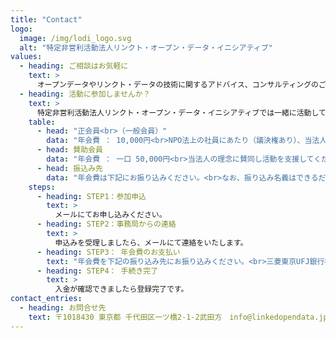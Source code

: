 ```yaml
---
title: "Contact"
logo: 
  image: /img/lodi_logo.svg
  alt: "特定非営利活動法人リンクト・オープン・データ・イニシアティブ"
values:
  - heading: ご相談はお気軽に
    text: >
      オープンデータやリンクト・データの技術に関するアドバイス、コンサルティングのご依頼を承っております。研究者、データサイエンティスト、エンジニアなど第一線で活躍する専門知識を持った多彩なメンバーが応対します。まずは、メールで概要をご連絡ください。
  - heading: 活動に参加しませんか？
    text: >
      特定非営利活動法人リンクト・オープン・データ・イニシアティブでは一緒に活動してくれる仲間を募集しています。
    table:
      - head: "正会員<br>（一般会員）"
        data: "年会費 ： 10,000円<br>NPO法上の社員にあたり（議決権あり）、当法人の運営や事業に主体的に関わる個人が対象です。LODやオープンガバメントに関する最先端の事業に参加していただけます。"
      - head: 賛助会員
        data: "年会費 ： 一口 50,000円<br>当法人の理念に賛同し活動を支援してくださる法人や団体を募集しております。<br>賛助会員の方には当法人主催のイベントやセミナーでの割引等の特典をご用意いたします。"
      - head: 振込み先
        data: "年会費は下記にお振り込みください。<br>なお、振り込み名義はできるだけ会員名と同一名義でお願いいたします。<br>三菱東京UFJ銀行神保町支店（店舗番号０１３）<br>普通<br>特定非営利活動法人リンクト・オープン・データ・イニシアティブ<br>トクテイヒエイリカツドウホウジン　リンクトオープンデータイニシアテイブ<br>口座番号：０４１９０６４"
    steps:
      - heading: STEP1：参加申込
        text: >
          メールにてお申し込みください。
      - heading: STEP2：事務局からの連絡
        text: >
          申込みを受理しましたら、メールにて連絡をいたします。
      - heading: STEP3： 年会費のお支払い
        text: "年会費を下記の振り込み先にお振り込みください。<br>三菱東京UFJ銀行神保町支店（店舗番号０１３）<br>普通<br>特定非営利活動法人リンクト・オープン・データ・イニシアティブ<br>トクテイヒエイリカツドウホウジン　リンクトオープンデータイニシアテイブ<br>口座番号：０４１９０６４"
      - heading: STEP4： 手続き完了
        text: >
          入金が確認できましたら登録完了です。
contact_entries:
  - heading: お問合せ先
    text: 〒1018430 東京都 千代田区一ツ橋2-1-2武田方　info@linkedopendata.jp
---
```

